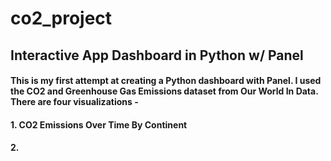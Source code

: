 # co2_project
## Interactive App Dashboard in Python w/ Panel
#### This is my first attempt at creating a Python dashboard with Panel. I used the CO2 and Greenhouse Gas Emissions dataset from Our World In Data. There are four visualizations - 
  #### 1. CO2 Emissions Over Time By Continent
  #### 2. 
